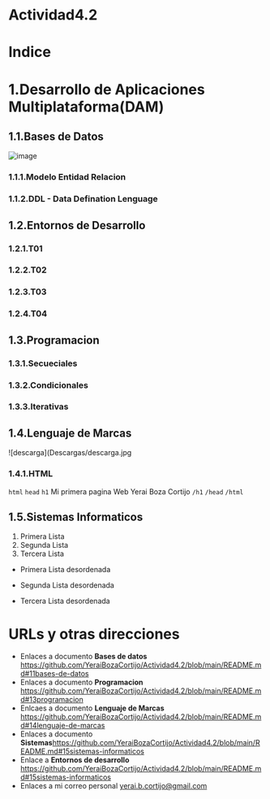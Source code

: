 # Actividad4.2
# Indice

# 1.Desarrollo de Aplicaciones Multiplataforma(DAM)
## 1.1.Bases de Datos
![image](https://user-images.githubusercontent.com/115177864/199037463-a4fbc04b-97a4-4f10-9aab-d190224d64dc.png)
  ### 1.1.1.Modelo Entidad Relacion
  ### 1.1.2.DDL - Data Defination Lenguage
   ## 1.2.Entornos de Desarrollo
   ### 1.2.1.T01
   ### 1.2.2.T02
   ### 1.2.3.T03
   ### 1.2.4.T04
## 1.3.Programacion
  ### 1.3.1.Secueciales
  ### 1.3.2.Condicionales
  ### 1.3.3.Iterativas 
## 1.4.Lenguaje de Marcas
![descarga](Descargas/descarga.jpg
  ### 1.4.1.HTML
  `html`
   `head`
   `h1`
   Mi primera pagina Web Yerai Boza Cortijo
   `/h1`
   `/head`
  `/html`
## 1.5.Sistemas Informaticos

1. Primera Lista
2. Segunda Lista
3. Tercera Lista


* Primera Lista desordenada
- Segunda Lista desordenada
+ Tercera Lista desordenada 

# URLs y otras direcciones
* Enlaces a documento **Bases de datos** https://github.com/YeraiBozaCortijo/Actividad4.2/blob/main/README.md#11bases-de-datos
* Enlaces a documento **Programacion** https://github.com/YeraiBozaCortijo/Actividad4.2/blob/main/README.md#13programacion
* Enlcaes a documento **Lenguaje de Marcas** https://github.com/YeraiBozaCortijo/Actividad4.2/blob/main/README.md#14lenguaje-de-marcas
* Enlaces a documento **Sistemas**https://github.com/YeraiBozaCortijo/Actividad4.2/blob/main/README.md#15sistemas-informaticos
* Enlace a **Entornos de desarrollo** https://github.com/YeraiBozaCortijo/Actividad4.2/blob/main/README.md#15sistemas-informaticos
* Enlaces a mi correo personal <yerai.b.cortijo@gmail.com>
